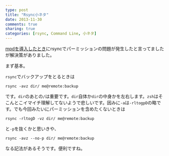 ```yaml
---
type: post
title: "Rsync小ネタ"
date: 2013-11-30
comments: true
sharing: true
categories: [rsync, Command Line, 小ネタ]
---
```

[mpdを導入したとき](/blog/2013/11/13/what-recent/)にrsyncでパーミッションの問題が発生したと言ってましたが解決策がありました。

<!--more-->

まず基本。

`rsync`でバックアップをとるときは

    rsync -avz dir/ me@remote:backup

です。`dir`のあとの`/`は重要です。`dir`自体か`dir`の中身かを左右します。`zsh`はそこんとこイマイチ理解してないようで悲しいです。因みに`-a`は`-rltogpD`の略です。でも今回みたいにパーミッションを含めたくないときは

    rsync -rltogD -vz dir/ me@remote:backup

と`-p`を抜くかと思いきや、

    rsync -avz --no-p dir/ me@remote:backup

なる記法があるそうです。便利ですね。


